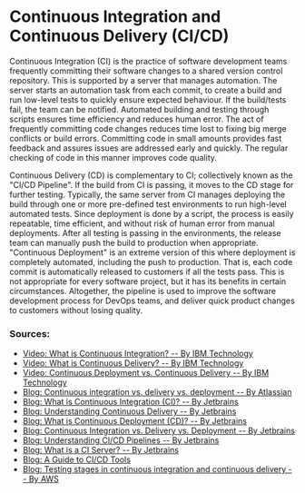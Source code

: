 # Continuous Integration and Continuous Delivery (CI/CD)

Continuous Integration (CI) is the practice of software development teams frequently committing their software changes to a shared version control repository. This is supported by a server that manages automation. The server starts an automation task from each commit, to create a build and run low-level tests to quickly ensure expected behaviour. If the build/tests fail, the team can be notified. Automated building and testing through scripts ensures time efficiency and reduces human error. The act of frequently committing code changes reduces time lost to fixing big merge conflicts or build errors. Committing code in small amounts provides fast feedback and assures issues are addressed early and quickly. The regular checking of code in this manner improves code quality.

Continuous Delivery (CD) is complementary to CI; collectively known as the "CI/CD Pipeline". If the build from CI is passing, it moves to the CD stage for further testing. Typically, the same server from CI manages deploying the build through one or more pre-defined test environments to run high-level automated tests. Since deployment is done by a script, the process is easily repeatable, time efficient, and without risk of human error from manual deployments. After all testing is passing in the environments, the release team can manually push the build to production when appropriate. "Continuous Deployment" is an extreme version of this where deployment is completely automated, including the push to production. That is, each code commit is automatically released to customers if all the tests pass.  This is not appropriate for every software project, but it has its benefits in certain circumstances. Altogether, the pipeline is used to improve the software development process for DevOps teams, and deliver quick product changes to customers without losing quality.

<h3>Sources:</h3>

* [Video: What is Continuous Integration? -- By IBM Technology](https://www.youtube.com/watch?v=1er2cjUq1UI)
* [Video: What is Continuous Delivery? -- By IBM Technology](https://www.youtube.com/watch?v=2TTU5BB-k9U)
* [Video: Continuous Deployment vs. Continuous Delivery -- By IBM Technology](https://www.youtube.com/watch?v=LNLKZ4Rvk8w)
* [Blog: Continuous integration vs. delivery vs. deployment -- By Atlassian](https://www.atlassian.com/continuous-delivery/principles/continuous-integration-vs-delivery-vs-deployment)
* [Blog: What is Continuous Integration (CI)? -- By Jetbrains](https://www.jetbrains.com/teamcity/ci-cd-guide/continuous-integration/)
* [Blog: Understanding Continuous Delivery -- By Jetbrains](https://www.jetbrains.com/teamcity/ci-cd-guide/continuous-delivery/)
* [Blog: What is Continuous Deployment (CD)? -- By Jetbrains](https://www.jetbrains.com/teamcity/ci-cd-guide/continuous-deployment/)
* [Blog: Continuous Integration vs. Delivery vs. Deployment -- By Jetbrains](https://www.jetbrains.com/teamcity/ci-cd-guide/continuous-integration-vs-delivery-vs-deployment/)
* [Blog: Understanding CI/CD Pipelines -- By Jetbrains](https://www.jetbrains.com/teamcity/ci-cd-guide/ci-cd-pipeline/)
* [Blog: What is a CI Server? -- By Jetbrains](https://www.jetbrains.com/teamcity/ci-cd-guide/ci-cd-tools/servers/)
* [Blog: A Guide to CI/CD Tools](https://www.jetbrains.com/teamcity/ci-cd-guide/ci-cd-tools/)
* [Blog: Testing stages in continuous integration and continuous delivery -- By AWS](https://docs.aws.amazon.com/whitepapers/latest/practicing-continuous-integration-continuous-delivery/testing-stages-in-continuous-integration-and-continuous-delivery.html)
